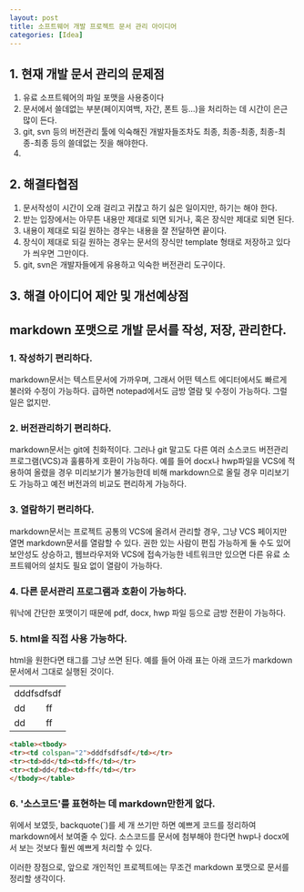 ```yaml
---
layout: post
title: 소프트웨어 개발 프로젝트 문서 관리 아이디어
categories: [Idea]
---
```



## 1. 현재 개발 문서 관리의 문제점

1. 유료 소프트웨어의 파일 포맷을 사용중이다
2. 문서에서 쓸데없는 부분(페이지여백, 자간, 폰트 등...)을 처리하는 데 시간이 은근 많이 든다.
3. git, svn 등의 버전관리 툴에 익숙해진 개발자들조차도 최종, 최종-최종, 최종-최종-최종 등의 쓸데없는 짓을 해야한다.
4. 

## 2. 해결타협점

1. 문서작성이 시간이 오래 걸리고 귀찮고 하기 싫은 일이지만, 하기는 해야 한다.
2. 받는 입장에서는 아무튼 내용만 제대로 되면 되거나, 혹은 장식만 제대로 되면 된다. 
3. 내용이 제대로 되길 원하는 경우는 내용을 잘 전달하면 끝이다.
4. 장식이 제대로 되길 원하는 경우는 문서의 장식만 template 형태로 저장하고 있다가 씌우면 그만이다.
5. git, svn은 개발자들에게 유용하고 익숙한 버전관리 도구이다.

## 3. 해결 아이디어 제안 및 개선예상점

**markdown 포맷으로 개발 문서를 작성, 저장, 관리한다.**
------
### 1. 작성하기 편리하다.
markdown문서는 텍스트문서에 가까우며, 그래서 어떤 텍스트 에디터에서도 빠르게 불러와 수정이 가능하다. 급하면 notepad에서도 금방 열람 및 수정이 가능하다. 그럴 일은 없지만.

### 2. 버전관리하기 편리하다.
markdown문서는 git에 친화적이다. 그러나 git 말고도 다른 여러 소스코드 버전관리 프로그램(VCS)과 훌륭하게 호환이 가능하다. 예를 들어 docx나 hwp파일을 VCS에 적용하여 올렸을 경우 미리보기가 불가능한데 비해 markdown으로 올릴 경우 미리보기도 가능하고 예전 버전과의 비교도 편리하게 가능하다.

### 3. 열람하기 편리하다.
markdown문서는 프로젝트 공통의 VCS에 올려서 관리할 경우, 그냥 VCS 페이지만 열면 markdown문서를 열람할 수 있다. 권한 있는 사람이 편집 가능하게 둘 수도 있어 보안성도 상승하고, 웹브라우저와 VCS에 접속가능한 네트워크만 있으면 다른 유료 소프트웨어의 설치도 필요 없이 열람이 가능하다.

### 4. 다른 문서관리 프로그램과 호환이 가능하다.
워낙에 간단한 포맷이기 때문에 pdf, docx, hwp 파일 등으로 금방 전환이 가능하다. 

### 5. html을 직접 사용 가능하다.
html을 원한다면 태그를 그냥 쓰면 된다. 예를 들어 아래 표는 아래 코드가 markdown문서에서 그대로 실행된 것이다.

<table><tbody>
<tr><td colspan="2">dddfsdfsdf</td></tr>
<tr><td>dd</td><td>ff</td></tr>
<tr><td>dd</td><td>ff</td></tr>
</tbody></table>

```html
<table><tbody>
<tr><td colspan="2">dddfsdfsdf</td></tr>
<tr><td>dd</td><td>ff</td></tr>
<tr><td>dd</td><td>ff</td></tr>
</tbody></table>
```

### 6. '소스코드'를 표현하는 데 markdown만한게 없다.
위에서 보였듯, backquote(`)를 세 개 쓰기만 하면 예쁘게 코드를 정리하여 markdown에서 보여줄 수 있다. 소스코드를 문서에 첨부해야 한다면 hwp나 docx에서 보는 것보다 훨씬 예쁘게 처리할 수 있다.

이러한 장점으로, 앞으로 개인적인 프로젝트에는 무조건 markdown 포맷으로 문서를 정리할 생각이다.
